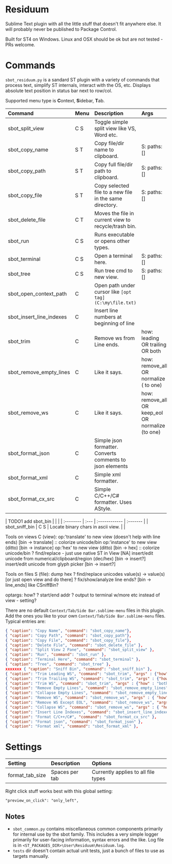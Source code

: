 # Residuum

Sublime Text plugin with all the little stuff that doesn't fit anywhere else.
It will probably never be published to Package Control.

Built for ST4 on Windows. Linux and OSX should be ok but are not tested - PRs welcome.


# Commands

`sbot_residuum.py` is a sandard ST plugin with a variety of commands that process text, simplify ST internals,
interact with the OS, etc. Displays absolute text position in status bar next to row/col.

Supported menu type is <b>C</b>ontext, <b>S</b>idebar, <b>T</b>ab.

| Command                 | Menu | Description                                               | Args          |
| :--------               | :--- | :------------                                             | :-------      |
| sbot_split_view         | C S  | Toggle simple split view like VS, Word etc.               |               |
| sbot_copy_name          | S T  | Copy file/dir name to clipboard.                          | S: paths: []  |
| sbot_copy_path          | S T  | Copy full file/dir path to clipboard.                     | S: paths: []  |
| sbot_copy_file          | S T  | Copy selected file to a new file in the same directory.   | S: paths: []  |
| sbot_delete_file        | C T  | Moves the file in current view to recycle/trash bin.      |               |
| sbot_run                | C S  | Runs executable or opens other types.                     |               |
| sbot_terminal           | C S  | Open a terminal here.                                     | S: paths: []  |
| sbot_tree               | C S  | Run tree cmd to new view.                                 | S: paths: []  |
| sbot_open_context_path  | C    | Open path under cursor like `[opt tag](C:\my\file.txt)`   |               |
| sbot_insert_line_indexes| C    | Insert line numbers at beginning of line                  |               |
| sbot_trim               | C    | Remove ws from Line ends.                                 | how: leading OR trailing OR both |
| sbot_remove_empty_lines | C    | Like it says.                                             | how: remove_all OR normalize ( to one) |
| sbot_remove_ws          | C    | Like it says.                                             | how: remove_all OR keep_eol OR normalize (to one) |
| sbot_format_json        | C    | Simple json formatter. Converts comments to json elements |               |
| sbot_format_xml         | C    | Simple xml formatter.                                     |               |
| sbot_format_cx_src      | C    | Simple C/C++/C# formatter. Uses AStyle.                   |               |


| TODO1 add  sbot_bin       |      |               |
| :--------               | :--- | :------------                                             | :-------      |
| sbot_sniff_bin          | C S  | Locate binary chars in ascii view.                        |               |

Tools on views C (view):
  op:'translate' to new view (doesn't help with line ends) [bin -> translate] :: colorize unicode/bin
  op:'instance' to new view (ditto) [bin -> instance]
  op:'hex' to new view (ditto) [bin -> hex] :: colorize unicode/bin
  ? find/replace - just use native ST in View [NA]
  insert/edit unicode from numerical/clipboard/region (dec/hex) [bin -> insert?]
  insert/edit unicode from glyph picker [bin -> insert?]

Tools on files S (file):
  dump hex
  ? find/replace unicodes value(s) -> value(s) [or just open view and do there]
  ? fix/show/analyze line ends? [bin -> line_ends]  like CSniffBin?

optargs: how?
  ? start/end addr
  ? output to terminal w/more etc instead of view - setting?




There are no default `Context/Tab/Side Bar.sublime-menu` files in this plugin.
Add the ones you like to your own `Context/Tab/Side Bar.sublime-menu` files. Typical entries are:
``` json
{ "caption": "Copy Name", "command": "sbot_copy_name"},
{ "caption": "Copy Path", "command": "sbot_copy_path"},
{ "caption": "Copy File", "command": "sbot_copy_file"},
{ "caption": "Delete File", "command": "sbot_delete_file" },
{ "caption": "Split View 2 Pane", "command": "sbot_split_view" },
{ "caption": "Run", "command": "sbot_run" },
{ "caption": "Terminal Here", "command": "sbot_terminal" },
{ "caption": "Tree", "command": "sbot_tree" },
xxxxxxx { "caption": "Sniff Bin", "command": "sbot_sniff_bin" },
{ "caption": "Trim Leading WS", "command": "sbot_trim", "args" : {"how" : "leading"}  },
{ "caption": "Trim Trailing WS", "command": "sbot_trim", "args" : {"how" : "trailing"}  },
{ "caption": "Trim WS", "command": "sbot_trim", "args" : {"how" : "both"}  },
{ "caption": "Remove Empty Lines", "command": "sbot_remove_empty_lines", "args" : { "how" : "remove_all" } },
{ "caption": "Collapse Empty Lines", "command": "sbot_remove_empty_lines", "args" : { "how" : "normalize" } },
{ "caption": "Remove WS", "command": "sbot_remove_ws", "args" : { "how" : "remove_all" } },
{ "caption": "Remove WS Except EOL", "command": "sbot_remove_ws", "args" : { "how" : "keep_eol" } },
{ "caption": "Collapse WS", "command": "sbot_remove_ws", "args" : { "how" : "normalize" } },
{ "caption": "Insert Line Indexes", "command": "sbot_insert_line_indexes" },
{ "caption": "Format C/C++/C#", "command": "sbot_format_cx_src" },
{ "caption": "Format json", "command": "sbot_format_json" },
{ "caption": "Format xml", "command": "sbot_format_xml" },
```


# Settings

| Setting            | Description         | Options                                     |
| :--------          | :-------            | :------                                     |
| format_tab_size    | Spaces per tab      | Currently applies to all file types         |


Right click stuff works best with this global setting:
```
"preview_on_click": "only_left",
```

## Notes

- `sbot_common.py` contains miscellaneous common components primarily for internal use by the sbot family.
  This includes a very simple logger primarily for user-facing information, syntax errors and the like.
  Log file is in `<ST_PACKAGES_DIR>\User\Residuum\Residuum.log`.
- `tests` dir doesn't contain actual unit tests, just a bunch of files to use as targets manually.
